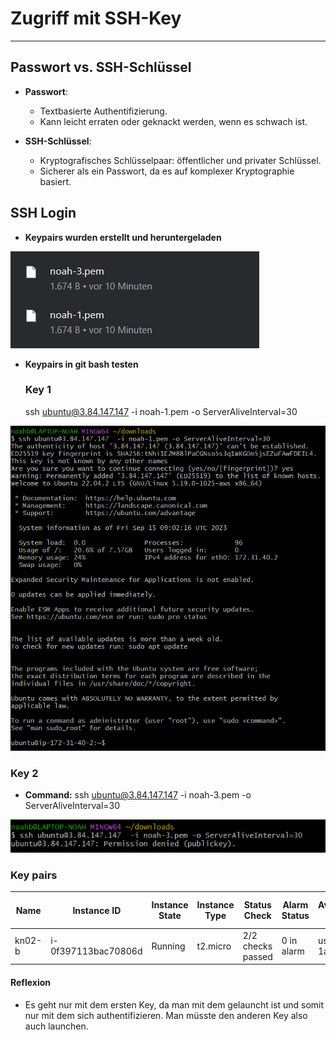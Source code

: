 # Zugriff mit SSH-Key
---

## Passwort vs. SSH-Schlüssel
- **Passwort**:
  - Textbasierte Authentifizierung.
  - Kann leicht erraten oder geknackt werden, wenn es schwach ist.

- **SSH-Schlüssel**:
  - Kryptografisches Schlüsselpaar: öffentlicher und privater Schlüssel.
  - Sicherer als ein Passwort, da es auf komplexer Kryptographie basiert.
## SSH Login

- **Keypairs wurden erstellt und heruntergeladen**
<img src="images/../../images/keypairs.png" alt="module1" style="max-width:100%;">

- **Keypairs in git bash testen**
  ### Key 1
  ssh ubuntu@3.84.147.147  -i noah-1.pem -o ServerAliveInterval=30
<img src="images/../../images/pem1.png" alt="module1" style="max-width:100%;">
  

### Key 2
- **Command:** ssh ubuntu@3.84.147.147  -i noah-3.pem -o ServerAliveInterval=30
<img src="images/../../images/pem2.png" alt="module1" style="max-width:100%;">

### Key pairs
| Name   | Instance ID          | Instance State | Instance Type | Status Check      | Alarm Status | Availability Zone | Public IPv4 DNS                          | Public IPv4 Address | Elastic IP | IPv6 IPs | Monitoring | Security Group Name | Key Name | Launch Time            | Platform Details |
|--------|----------------------|----------------|---------------|-------------------|--------------|-------------------|------------------------------------------|---------------------|------------|----------|------------|---------------------|----------|-----------------------|------------------|
| kn02-b | i-0f397113bac70806d  | Running        | t2.micro      | 2/2 checks passed | 0 in alarm   | us-east-1a        | ec2-3-84-147-147.compute-1.amazonaws.com | 3.84.147.147        | –          | –        | disabled   | launch-wizard-2     | **noah-1**   | 2023/09/15 10:42 GMT+2 | Linux/UNIX       |


#### Reflexion
- Es geht nur mit dem ersten Key, da man mit dem gelauncht ist und somit nur mit dem sich authentifizieren. Man müsste den anderen Key also auch launchen.

